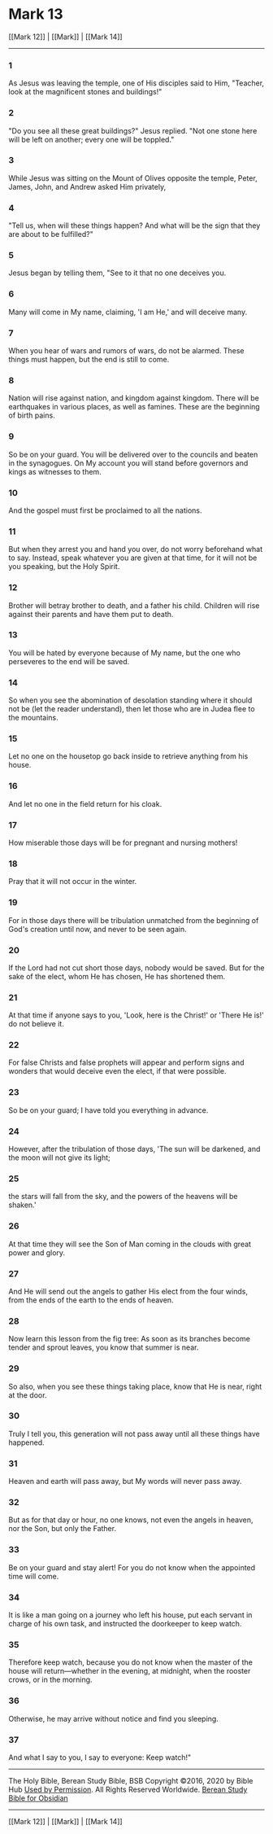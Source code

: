 # Mark 13

[[Mark 12]] | [[Mark]] | [[Mark 14]]

---

### 1
As Jesus was leaving the temple, one of His disciples said to Him, "Teacher, look at the magnificent stones and buildings!"

### 2
"Do you see all these great buildings?" Jesus replied. "Not one stone here will be left on another; every one will be toppled."

### 3
While Jesus was sitting on the Mount of Olives opposite the temple, Peter, James, John, and Andrew asked Him privately,

### 4
"Tell us, when will these things happen? And what will be the sign that they are about to be fulfilled?"

### 5
Jesus began by telling them, "See to it that no one deceives you.

### 6
Many will come in My name, claiming, 'I am He,' and will deceive many.

### 7
When you hear of wars and rumors of wars, do not be alarmed. These things must happen, but the end is still to come.

### 8
Nation will rise against nation, and kingdom against kingdom. There will be earthquakes in various places, as well as famines. These are the beginning of birth pains.

### 9
So be on your guard. You will be delivered over to the councils and beaten in the synagogues. On My account you will stand before governors and kings as witnesses to them.

### 10
And the gospel must first be proclaimed to all the nations.

### 11
But when they arrest you and hand you over, do not worry beforehand what to say. Instead, speak whatever you are given at that time, for it will not be you speaking, but the Holy Spirit.

### 12
Brother will betray brother to death, and a father his child. Children will rise against their parents and have them put to death.

### 13
You will be hated by everyone because of My name, but the one who perseveres to the end will be saved.

### 14
So when you see the abomination of desolation standing where it should not be (let the reader understand), then let those who are in Judea flee to the mountains.

### 15
Let no one on the housetop go back inside to retrieve anything from his house.

### 16
And let no one in the field return for his cloak.

### 17
How miserable those days will be for pregnant and nursing mothers!

### 18
Pray that it will not occur in the winter.

### 19
For in those days there will be tribulation unmatched from the beginning of God's creation until now, and never to be seen again.

### 20
If the Lord had not cut short those days, nobody would be saved. But for the sake of the elect, whom He has chosen, He has shortened them.

### 21
At that time if anyone says to you, 'Look, here is the Christ!' or 'There He is!' do not believe it.

### 22
For false Christs and false prophets will appear and perform signs and wonders that would deceive even the elect, if that were possible.

### 23
So be on your guard; I have told you everything in advance.

### 24
However, after the tribulation of those days, 'The sun will be darkened, and the moon will not give its light;

### 25
the stars will fall from the sky, and the powers of the heavens will be shaken.'

### 26
At that time they will see the Son of Man coming in the clouds with great power and glory.

### 27
And He will send out the angels to gather His elect from the four winds, from the ends of the earth to the ends of heaven.

### 28
Now learn this lesson from the fig tree: As soon as its branches become tender and sprout leaves, you know that summer is near.

### 29
So also, when you see these things taking place, know that He is near, right at the door.

### 30
Truly I tell you, this generation will not pass away until all these things have happened.

### 31
Heaven and earth will pass away, but My words will never pass away.

### 32
But as for that day or hour, no one knows, not even the angels in heaven, nor the Son, but only the Father.

### 33
Be on your guard and stay alert! For you do not know when the appointed time will come.

### 34
It is like a man going on a journey who left his house, put each servant in charge of his own task, and instructed the doorkeeper to keep watch.

### 35
Therefore keep watch, because you do not know when the master of the house will return—whether in the evening, at midnight, when the rooster crows, or in the morning.

### 36
Otherwise, he may arrive without notice and find you sleeping.

### 37
And what I say to you, I say to everyone: Keep watch!"

---

The Holy Bible, Berean Study Bible, BSB
Copyright ©2016, 2020 by Bible Hub
[Used by Permission](https://berean.bible/terms.htm). All Rights Reserved Worldwide.
[Berean Study Bible for Obsidian](https://github.com/gapmiss/berean-study-bible-for-obsidian)

---

[[Mark 12]] | [[Mark]] | [[Mark 14]]

